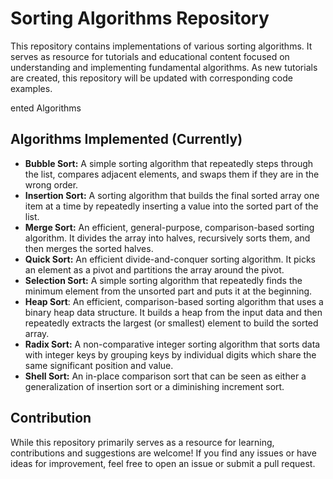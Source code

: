 # Sorting Algorithms Repository

This repository contains implementations of various sorting algorithms. It serves as resource for tutorials and educational content focused on understanding and implementing fundamental algorithms. As new tutorials are created, this repository will be updated with corresponding code examples.

ented Algorithms

## Algorithms Implemented (Currently)

* **Bubble Sort:** A simple sorting algorithm that repeatedly steps through the list, compares adjacent elements, and swaps them if they are in the wrong order.
* **Insertion Sort:** A sorting algorithm that builds the final sorted array one item at a time by repeatedly inserting a value into the sorted part of the list.
* **Merge Sort:** An efficient, general-purpose, comparison-based sorting algorithm. It divides the array into halves, recursively sorts them, and then merges the sorted halves.
* **Quick Sort:** An efficient divide-and-conquer sorting algorithm. It picks an element as a pivot and partitions the array around the pivot.
* **Selection Sort:** A simple sorting algorithm that repeatedly finds the minimum element from the unsorted part and puts it at the beginning.
* **Heap Sort**: An efficient, comparison-based sorting algorithm that uses a binary heap data structure. It builds a heap from the input data and then repeatedly extracts the largest (or smallest) element to build the sorted array.
* **Radix Sort:** A non-comparative integer sorting algorithm that sorts data with integer keys by grouping keys by individual digits which share the same significant position and value.
* **Shell Sort:** An in-place comparison sort that can be seen as either a generalization of insertion sort or a diminishing increment sort.


## Contribution

While this repository primarily serves as a resource for learning, contributions and suggestions are welcome! If you find any issues or have ideas for improvement, feel free to open an issue or submit a pull request.

